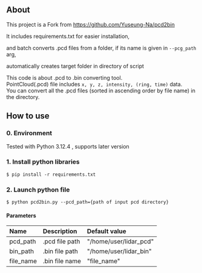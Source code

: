 ## About ##
This project is a Fork from https://github.com/Yuseung-Na/pcd2bin

It includes requirements.txt for easier installation,

and batch converts .pcd files from a folder, if its name is given in `--pcg_path` arg,

automatically creates target folder in directory of script


This code is about .pcd to .bin converting tool.  
PointCloud(.pcd) file includes `x, y, z, intensity, (ring, time)` data.  
You can convert all the .pcd files (sorted in ascending order by file name) in the directory.  

## How to use ##
### 0. Environment ###
Tested with Python 3.12.4 , supports later version 

### 1. Install python libraries ###
`$ pip install -r requirements.txt` 

### 2. Launch python file ###
`$ python pcd2bin.py --pcd_path={path of input pcd directory}`

#### Parameters ####
|Name|Description|Default value|
|:---|:---|:---|
|pcd_path|.pcd file path|"/home/user/lidar_pcd"|
|bin_path|.bin file path|"/home/user/lidar_bin"|
|file_name|.bin file name|"file_name"|
